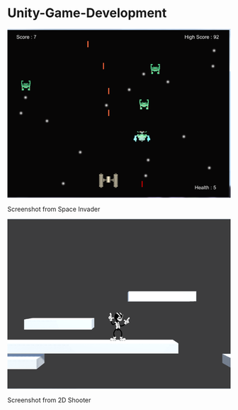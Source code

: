 # Unity-Game-Development

![](Space%20Invader/01.PNG)

Screenshot from Space Invader

![](2D%20shooter/02.PNG)

Screenshot from 2D Shooter
